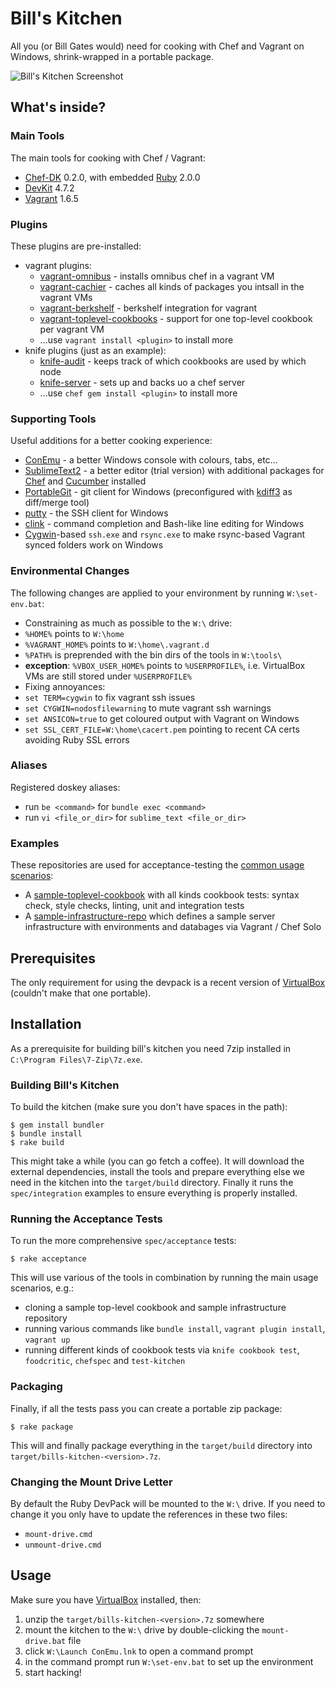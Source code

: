 
# Bill's Kitchen

All you (or Bill Gates would) need for cooking with Chef and Vagrant on Windows, shrink-wrapped in a portable package.

![Bill's Kitchen Screenshot](https://raw.github.com/tknerr/bills-kitchen/master/doc/bills_kitchen_screenshot.png) 

## What's inside?

### Main Tools

The main tools for cooking with Chef / Vagrant:

* [Chef-DK](http://www.getchef.com/downloads/chef-dk/windows/) 0.2.0, with embedded [Ruby](http://rubyinstaller.org/downloads/) 2.0.0
* [DevKit](http://rubyinstaller.org/add-ons/devkit/) 4.7.2
* [Vagrant](http://vagrantup.com/) 1.6.5

### Plugins

These plugins are pre-installed:

 * vagrant plugins:
   * [vagrant-omnibus](https://github.com/schisamo/vagrant-omnibus) - installs omnibus chef in a vagrant VM
   * [vagrant-cachier](https://github.com/fgrehm/vagrant-cachier) - caches all kinds of packages you intsall in the vagrant VMs
   * [vagrant-berkshelf](https://github.com/berkshelf/vagrant-berkshelf) - berkshelf integration for vagrant
   * [vagrant-toplevel-cookbooks](https://github.com/tknerr/vagrant-toplevel-cookbooks) - support for one top-level cookbook per vagrant VM
   * ...use `vagrant install <plugin>` to install more
 * knife plugins (just as an example):
   * [knife-audit](https://github.com/jbz/knife-audit) - keeps track of which cookbooks are used by which node
   * [knife-server](https://github.com/fnichol/knife-server) - sets up and backs uo a chef server
   * ...use `chef gem install <plugin>` to install more

### Supporting Tools

Useful additions for a better cooking experience:

* [ConEmu](https://code.google.com/p/conemu-maximus5/) - a better Windows console with colours, tabs, etc...
* [SublimeText2](http://www.sublimetext.com/) - a better editor (trial version) with additional packages for [Chef](https://github.com/cabeca/SublimeChef) and [Cucumber](https://github.com/npverni/cucumber-sublime2-bundle) installed
* [PortableGit](https://code.google.com/p/msysgit/) - git client for Windows (preconfigured with [kdiff3](http://kdiff3.sourceforge.net/) as diff/merge tool)
* [putty](http://www.chiark.greenend.org.uk/~sgtatham/putty/download.html) - the SSH client for Windows
* [clink](http://mridgers.github.io/clink/) - command completion and Bash-like line editing for Windows
* [Cygwin](http://www.cygwin.com/)-based `ssh.exe` and `rsync.exe` to make rsync-based Vagrant synced folders work on Windows

### Environmental Changes

The following changes are applied to your environment by running `W:\set-env.bat`:

* Constraining as much as possible to the `W:\` drive:
 * `%HOME%` points to `W:\home`
 * `%VAGRANT_HOME%` points to `W:\home\.vagrant.d`
 * `%PATH%` is preprended with the bin dirs of the tools in `W:\tools\`
 * **exception**: `%VBOX_USER_HOME%` points to `%USERPROFILE%`, i.e. VirtualBox VMs are still stored under `%USERPROFILE%`
* Fixing annoyances:
 * `set TERM=cygwin` to fix vagrant ssh issues
 * `set CYGWIN=nodosfilewarning` to mute vagrant ssh warnings
 * `set ANSICON=true` to get coloured output with Vagrant on Windows
 * `set SSL_CERT_FILE=W:\home\cacert.pem` pointing to recent CA certs avoiding Ruby SSL errors

### Aliases

Registered doskey aliases:

* run `be <command>` for `bundle exec <command>`
* run `vi <file_or_dir>` for `sublime_text <file_or_dir>` 

### Examples

These repositories are used for acceptance-testing the [common usage scenarios](https://github.com/tknerr/vagrant-workflow-tests/blob/master/spec/acceptance/usage_scenarios_spec.rb):

* A [sample-toplevel-cookbook](https://github.com/tknerr/sample-toplevel-cookbook) with all kinds cookbook tests: syntax check, style checks, linting, unit and integration tests
* A [sample-infrastructure-repo](https://github.com/tknerr/sample-infrastructure-repo) which defines a sample server infrastructure with environments and databages via Vagrant / Chef Solo

## Prerequisites

The only requirement for using the devpack is a recent version of [VirtualBox](https://www.virtualbox.org/wiki/Downloads) (couldn't make that one portable).


## Installation

As a prerequisite for building bill's kitchen you need 7zip installed in `C:\Program Files\7-Zip\7z.exe`.

### Building Bill's Kitchen

To build the kitchen (make sure you don't have spaces in the path):
```
$ gem install bundler
$ bundle install
$ rake build
```

This might take a while (you can go fetch a coffee). It will download the external dependencies, install the tools and prepare everything else we need in the kitchen into the `target/build` directory. Finally it runs the `spec/integration` examples to ensure everything is properly installed.

### Running the Acceptance Tests

To run the more comprehensive `spec/acceptance` tests:
```
$ rake acceptance
```

This will use various of the tools in combination by running the main usage scenarios, e.g.:

* cloning a sample top-level cookbook and sample infrastructure repository
* running various commands like `bundle install`, `vagrant plugin install`, `vagrant up`
* running different kinds of cookbook tests via `knife cookbook test`, `foodcritic`, `chefspec` and `test-kitchen`

### Packaging

Finally, if all the tests pass you can create a portable zip package:
```
$ rake package
```

This will and finally package everything in the `target/build` directory into `target/bills-kitchen-<version>.7z`.

### Changing the Mount Drive Letter

By default the Ruby DevPack will be mounted to the `W:\` drive. If you need to change it you only have to update the references in these two files:

* `mount-drive.cmd`
* `unmount-drive.cmd`

## Usage

Make sure you have [VirtualBox](https://www.virtualbox.org/wiki/Downloads) installed, then:

1. unzip the `target/bills-kitchen-<version>.7z` somewhere
2. mount the kitchen to the `W:\` drive by double-clicking the `mount-drive.bat` file
3. click `W:\Launch ConEmu.lnk` to open a command prompt
4. in the command prompt run `W:\set-env.bat` to set up the environment
5. start hacking!
